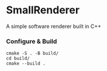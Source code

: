 # SmallRenderer

A simple software renderer built in C++

### Configure & Build

```
cmake -S . -B build/
cd build/
cmake --build .
```
